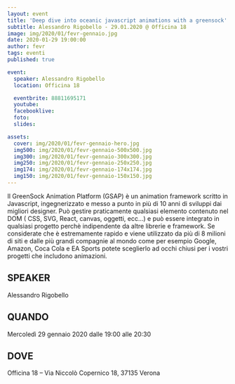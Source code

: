 ```yaml
---
layout: event
title: 'Deep dive into oceanic javascript animations with a greensock'
subtitle: Alessandro Rigobello - 29.01.2020 @ Officina 18
image: img/2020/01/fevr-gennaio.jpg
date: 2020-01-29 19:00:00
author: fevr
tags: eventi
published: true

event:
  speaker: Alessandro Rigobello
  location: Officina 18

  eventbrite: 88811695171
  youtube:
  facebooklive:
  foto:
  slides:

assets:
  cover: img/2020/01/fevr-gennaio-hero.jpg
  img500: img/2020/01/fevr-gennaio-500x500.jpg
  img300: img/2020/01/fevr-gennaio-300x300.jpg
  img250: img/2020/01/fevr-gennaio-250x250.jpg
  img174: img/2020/01/fevr-gennaio-174x174.jpg
  img150: img/2020/01/fevr-gennaio-150x150.jpg
---
```


Il GreenSock Animation Platform (GSAP) è un animation framework scritto in Javascript, ingegnerizzato e messo a punto in più di 10 anni di sviluppi dai migliori designer. Può gestire praticamente qualsiasi elemento contenuto nel DOM ( CSS, SVG, React, canvas, oggetti, ecc…) e può essere integrato in qualsiasi progetto perchè indipendente da altre librerie e framework. Se considerate che è estremamente rapido e viene utilizzato da più di 8 milioni di siti e dalle più grandi compagnie al mondo come per esempio Google, Amazon, Coca Cola e EA Sports potete sceglierlo ad occhi chiusi per i vostri progetti che includono animazioni.

## SPEAKER

Alessandro Rigobello

## QUANDO

Mercoledì 29 gennaio 2020 dalle 19:00 alle 20:30

## DOVE

Officina 18 – Via Niccolò Copernico 18, 37135 Verona
